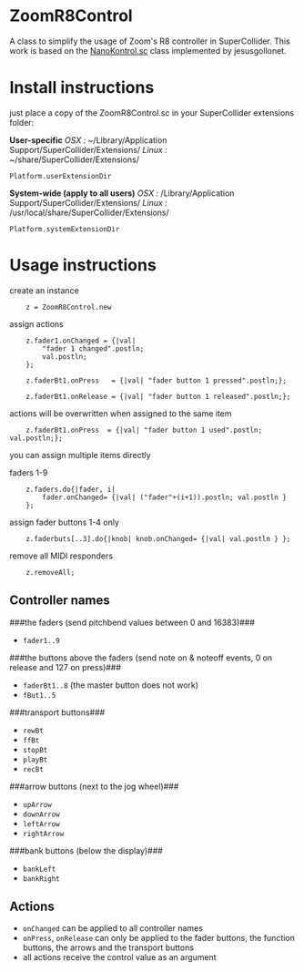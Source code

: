 ZoomR8Control
=============

A class to simplify the usage of Zoom's R8 controller in SuperCollider.
This work is based on the [NanoKontrol.sc](http://github.com/jesusgollonet/NanoKontrol.sc) class implemented by jesusgollonet. 

Install instructions
=============
just place a copy of the ZoomR8Control.sc in your SuperCollider extensions folder:

**User-specific**
*OSX :* ~/Library/Application Support/SuperCollider/Extensions/
*Linux :* ~/share/SuperCollider/Extensions/
```
Platform.userExtensionDir
```

**System-wide (apply to all users)**
*OSX :* /Library/Application Support/SuperCollider/Extensions/
*Linux :* /usr/local/share/SuperCollider/Extensions/
```
Platform.systemExtensionDir
```

Usage instructions
=============

create an instance
```
    z = ZoomR8Control.new
```
assign actions
```
    z.fader1.onChanged = {|val| 
        "fader 1 changed".postln;
        val.postln;
    };

    z.faderBt1.onPress   = {|val| "fader button 1 pressed".postln;};
                          
    z.faderBt1.onRelease = {|val| "fader button 1 released".postln;};
```
actions will be overwritten when assigned to the same item
```
    z.faderBt1.onPress  = {|val| "fader button 1 used".postln; val.postln;};
```
you can assign multiple items directly

faders 1-9
```
    z.faders.do{|fader, i| 
        fader.onChanged= {|val| ("fader"+(i+1)).postln; val.postln }
    };
```
assign fader buttons 1-4 only
```
    z.faderbuts[..3].do{|knob| knob.onChanged= {|val| val.postln } };
```
remove all MIDI responders
```
    z.removeAll;
```
Controller names
----------------
###the faders (send pitchbend values between 0 and 16383)###
* `fader1..9`

###the buttons above the faders (send note on & noteoff events, 0 on release and 127 on press)###
* `faderBt1..8` (the master button does not work)
* `fBut1..5`

###transport buttons###

* `rewBt`
* `ffBt`
* `stopBt`
* `playBt`
* `recBt`

###arrow buttons (next to the jog wheel)###

* `upArrow`
* `downArrow`
* `leftArrow`
* `rightArrow`

###bank buttons (below the display)###

* `bankLeft`
* `bankRight`

Actions 
-------
* `onChanged` can be applied to all controller names
* `onPress`, `onRelease` can only be applied to the fader buttons, the function buttons, the arrows and the transport buttons
* all actions receive the control value as an argument 
